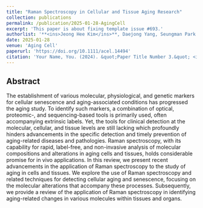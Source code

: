 ```yaml
---
title: "Raman Spectroscopy in Cellular and Tissue Aging Research"
collection: publications
permalink: /publication/2025-01-28-AgingCell
excerpt: 'This paper is about fixing template issue #693.'
authorlist: '**<ins>Jeong Hee Kim</ins>**, Daejong Yang, Seungman Park'
date: 2025-01-28
venue: 'Aging Cell'
paperurl: 'https://doi.org/10.1111/acel.14494'
citation: 'Your Name, You. (2024). &quot;Paper Title Number 3.&quot; <i>GitHub Journal of Bugs</i>. 1(3).'
---
```


Abstract
------
The establishment of various molecular, physiological, and genetic markers for cellular senescence and aging-associated conditions has progressed the aging study. To identify such markers, a combination of optical, proteomic-, and sequencing-based tools is primarily used, often accompanying extrinsic labels. Yet, the tools for clinical detection at the molecular, cellular, and tissue levels are still lacking which profoundly hinders advancements in the specific detection and timely prevention of aging-related diseases and pathologies. Raman spectroscopy, with its capability for rapid, label-free, and non-invasive analysis of molecular compositions and alterations in aging cells and tissues, holds considerable promise for in vivo applications. In this review, we present recent advancements in the application of Raman spectroscopy to the study of aging in cells and tissues. We explore the use of Raman spectroscopy and related techniques for detecting cellular aging and senescence, focusing on the molecular alterations that accompany these processes. Subsequently, we provide a review of the application of Raman spectroscopy in identifying aging-related changes in various molecules within tissues and organs.
